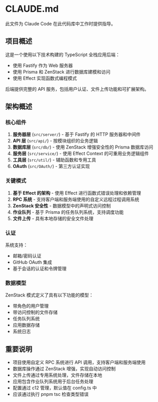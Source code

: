 # CLAUDE.md

此文件为 Claude Code 在此代码库中工作时提供指导。

## 项目概述

这是一个使用以下技术构建的 TypeScript 全栈应用后端：
- 使用 Fastify 作为 Web 服务器
- 使用 Prisma 和 ZenStack 进行数据库建模和访问
- 使用 Effect 实现函数式编程模式

后端提供完整的 API 服务，包括用户认证、文件上传功能和可扩展架构。

## 架构概述

### 核心组件

1. **服务器层** (`src/server/`) - 基于 Fastify 的 HTTP 服务器和中间件
2. **API 层** (`src/api/`) - 按模块组织的业务逻辑
3. **数据库层** (`src/db/`) - 使用 ZenStack 增强安全性的 Prisma 数据库访问
4. **服务层** (`src/service/`) - 使用 Effect Context 的可重用业务逻辑组件
5. **工具层** (`src/util/`) - 辅助函数和专用工具
6. **OAuth** (`src/OAuth/`) - 第三方认证实现

### 关键模式

1. **基于 Effect 的架构** - 使用 Effect 进行函数式错误处理和依赖管理
2. **RPC 系统** - 支持客户端和服务端使用的自定义远程过程调用系统
3. **ZenStack 安全性** - 数据模型中的声明式访问控制
4. **作业队列** - 基于 Prisma 的任务队列系统，支持调度功能
5. **文件上传** - 具有本地存储的安全文件处理

### 认证

系统支持：
- 邮箱/密码认证
- GitHub OAuth 集成
- 基于会话的认证和令牌管理

### 数据模型

ZenStack 模式定义了具有以下功能的模型：
- 带角色的用户管理
- 带访问控制的文件存储
- 任务队列系统
- 应用数据存储
- 系统日志

## 重要说明

- 项目使用自定义 RPC 系统进行 API 调用，支持客户端和服务端使用
- 数据库操作通过 ZenStack 增强，实现自动访问控制
- 文件上传通过专用系统处理，文件存储在本地
- 应用包含作业队列系统用于后台任务处理
- 配置通过 c12 管理，默认值在 config.ts 中
- 应该通过执行 pnpm tsc 检查类型错误